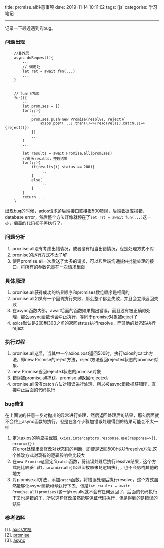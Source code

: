 title: promise.all注意事项
date: 2019-11-14 10:11:02
tags: [js]
categories: 学习笔记

---
记录一下最近遇到的bug。
### 问题出现
		//最外层
		async doRequest(){
			...
			// 调用处
			let ret = await fun(...)
			...
		}
		
		
		// fun()内部
		fun(){
			...
			let promises = []
			for(;;){
				...
				promises.push(new Promise(resolve, reject){
					axios.post(...).then(()=>{resolve()}).catch(()=>{reject()})
				})
				...
			}
			...
			
			let results = await Promise.all(promises)
			//遍历results，整理结果
			for(;;){
				if(results[i].status == 200){
					...
				}
				else{
					...
				}
			}
			return ...
		}
<!-- more -->
出现bug的时候，axios请求的后端接口直接报500错误，后端数据库报错，database error，然后整个方法好像就停在了`let ret = await fun(...)`这一步，后面的代码都不再执行了。  

### 问题分析
1.	promise.all没有考虑出错情况，或者是有相当出错情况，但是处理方式不对
2. promise的运行方式不太了解
3. 使用promise.all一次发送了太多的请求，可以和后端沟通提供批量处理的接口，将所有的参数包裹在一次请求里面  

### 具体原理
1.	promise.all获得成功的结果顺序和promises数组顺序是相同的
2.	promise.all如果有一个回调执行失败，那么整个都会失败，并且会立即返回失败
3. 在async函数内部，await后面的函数如果抛出错误，而且没有被正确的处理，那么async函数也会中止执行，等同于promise对象被reject了
4. axios默认是200到300之间的返回status执行resolve，而其他的状态码执行reject

### 执行过程
1.	promise.all这里，当其中一个axios.post返回500时，执行axios的catch方法，即new Promise的reject方法，reject方法返回rejected状态的promise对象.   
2. new Promise返回rejected状态的promise对象，  
3. 错误被promise.all捕获，promise.all返回rejected，  
4. promise.all没有catch方法对错误进行处理，所以被async函数捕获错误，直接中止后面的代码执行  

### bug修复
在上面说的任意一步对抛出的异常进行处理，然后返回处理后的结果，那么后面就不会终止async函数的执行，但是在各个步骤加错误处理得到的结果可能会不太一样  
1.	定义axios的响应拦截器,  `Axios.interceptors.response.use(response=>{}, error=>{})`.   
在error处理里面修改对状态码的判断，即使是返回500也执行resolve方法,这个修改方式对现有的逻辑影响会比较大
2. 在`new Promise`这里定义`catch`函数，将错误处理后执行resolve结果，这个方式是比较妥当的，promise.all可以继续按原来的逻辑执行，也不会影响其他的地方
3. 对promise.all方法，添加`catch`函数，将错误处理后执行resolve，这个方式虽然能够让async函数继续执行下去，但是`let results = await Promise.all(promises)`这一步results就不会有任何返回了，后面的代码执行下去也是错的了，所以这样修改虽然能够保证代码执行，但是得到的是错误的结果

### 参考资料
[1].	[axios文档](http://www.axios-js.com/docs/)  
[2].	[promise](https://developer.mozilla.org/zh-CN/docs/Web/JavaScript/Reference/Global_Objects/Promise)   
[3].	[async](https://developer.mozilla.org/zh-CN/docs/Web/JavaScript/Reference/Statements/async_function)